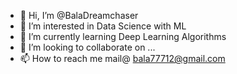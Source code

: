 - 👋 Hi, I’m @BalaDreamchaser
- 👀 I’m interested in Data Science with ML
- 🌱 I’m currently learning Deep Learning Algorithms
- 💞️ I’m looking to collaborate on ...
- 📫 How to reach me mail@ bala77712@gmail.com

<!---
BalaDreamchaser/BalaDreamchaser is a ✨ special ✨ repository because its `README.md` (this file) appears on your GitHub profile.
You can click the Preview link to take a look at your changes.
--->
